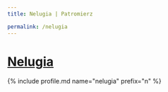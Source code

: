 ```yaml
---
title: Nelugia | Patromierz

permalink: /nelugia
---
```


# [Nelugia](https://patronite.pl/nelugia)

{% include profile.md name="nelugia" prefix="n" %}
